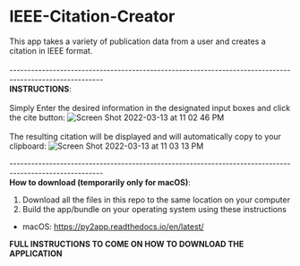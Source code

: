 # IEEE-Citation-Creator
This app takes a variety of publication data from a user and creates a citation in IEEE format.<br><br>
--------------------------------------------------------------------------------------------------------<br>
**INSTRUCTIONS**:<br><br>
Simply Enter the desired information in the designated input boxes and click the cite button:
![Screen Shot 2022-03-13 at 11 02 46 PM](https://user-images.githubusercontent.com/86859516/158098111-da52e671-e3c8-47cd-8f1a-96865dd1eb19.png)
<br><br>
The resulting citation will be displayed and will automatically copy to your clipboard:
![Screen Shot 2022-03-13 at 11 03 13 PM](https://user-images.githubusercontent.com/86859516/158098120-e9bdd252-0aba-41dd-9287-06d47fdc6192.png)


--------------------------------------------------------------------------------------------------------<br>
**How to download (temporarily only for macOS)**:
1. Download all the files in this repo to the same location on your computer
2. Build the app/bundle on your operating system using these instructions
- macOS: https://py2app.readthedocs.io/en/latest/

**FULL INSTRUCTIONS TO COME ON HOW TO DOWNLOAD THE APPLICATION**
